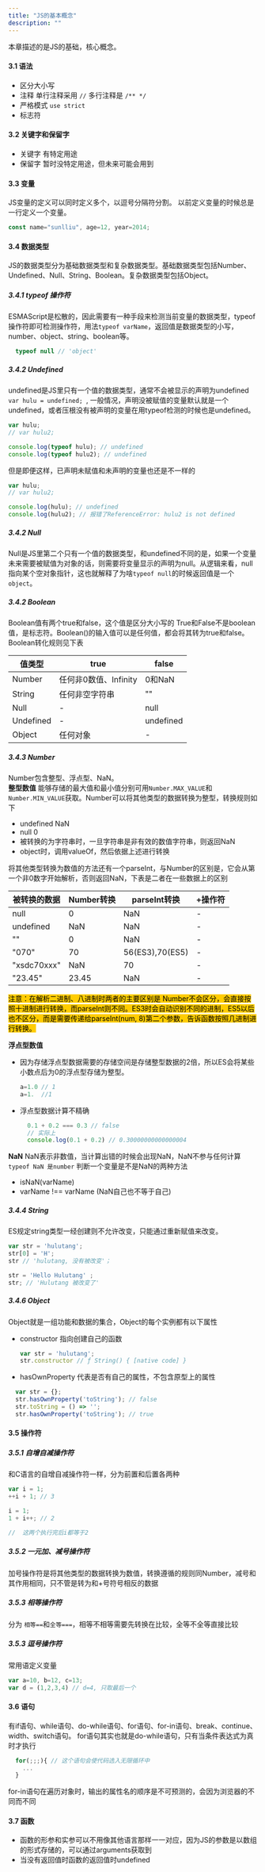 ```yaml
---
title: "JS的基本概念"
description: ""
---
```

本章描述的是JS的基础，核心概念。

#### 3.1 语法
- 区分大小写
- 注释 单行注释采用 `//` 多行注释是 `/** */`
- 严格模式 `use strict`
- 标志符

#### 3.2 关键字和保留字
- 关键字 有特定用途
- 保留字 暂时没特定用途，但未来可能会用到
#### 3.3 变量
JS变量的定义可以同时定义多个，以逗号分隔符分割。 以前定义变量的时候总是一行定义一个变量。
```javascript
const name="sunlliu", age=12, year=2014;
```
#### 3.4 数据类型
JS的数据类型分为基础数据类型和复杂数据类型。基础数据类型包括Number、Undefined、Null、String、Boolean。复杂数据类型包括Object。
##### 3.4.1 typeof 操作符
ESMAScript是松散的，因此需要有一种手段来检测当前变量的数据类型，typeof操作符即可检测操作符，用法`typeof varName`，返回值是数据类型的小写，number、object、string、boolean等。
```javascript 
  typeof null // 'object'
```

##### 3.4.2 Undefined
undefined是JS里只有一个值的数据类型，通常不会被显示的声明为undefined `var hulu = undefined; `, 一般情况，声明没被赋值的变量默认就是一个undefined，或者压根没有被声明的变量在用typeof检测的时候也是undefined。
```javascript
var hulu;
// var hulu2;

console.log(typeof hulu); // undefined
console.log(typeof hulu2); // undefined
```
但是即便这样，已声明未赋值和未声明的变量也还是不一样的
```javascript
var hulu;
// var hulu2;

console.log(hulu); // undefined
console.log(hulu2); // 报错了ReferenceError: hulu2 is not defined
```
##### 3.4.2 Null
Null是JS里第二个只有一个值的数据类型，和undefined不同的是，如果一个变量未来需要被赋值为对象的话，则需要将变量显示的声明为null。从逻辑来看，null指向某个空对象指针，这也就解释了为啥`typeof null`的时候返回值是一个`object`。
##### 3.4.2 Boolean
Boolean值有两个true和false，这个值是区分大小写的 True和False不是boolean值，是标志符。Boolean()的输入值可以是任何值，都会将其转为true和false。Boolean转化规则见下表

  |值类型|true|false|
  |---|----|----|
  |Number|任何非0数值、Infinity|0和NaN|
  |String|任何非空字符串|""|
  |Null|-|null|
  |Undefined|-|undefined|
  |Object|任何对象|-|
##### 3.4.3 Number
Number包含整型、浮点型、NaN。  
**整型数值**
能够存储的最大值和最小值分别可用`Number.MAX_VALUE`和`Number.MIN_VALUE`获取。Number可以将其他类型的数据转换为整型，转换规则如下
- undefined NaN
- null 0
- 被转换的为字符串时，一旦字符串是非有效的数值字符串，则返回NaN
- object时，调用valueOf，然后依据上述进行转换

将其他类型转换为数值的方法还有一个parseInt，与Number的区别是，它会从第一个非0数字开始解析，否则返回NaN，下表是二者在一些数据上的区别

|被转换的数据|Number转换|parseInt转换|+操作符|
|---|---|---|---|
|null|0|NaN|-|
|undefined|NaN|NaN|-|
|""|0|NaN|-|
|"070"|70|56(ES3),70(ES5)|-|
|"xsdc70xxx"|NaN|70|-|
|"23.45"|23.45|NaN|-|


<mark style="background-color: #FFCC00">
注意：在解析二进制、八进制时两者的主要区别是 Number不会区分，会直接按照十进制进行转换，而parseInt则不同。ES3时会自动识别不同的进制，ES5以后也不区分，而是需要传递给parseInt(num, 8)第二个参数，告诉函数按照几进制进行转换。 
</mark>

**浮点型数值**  
- 因为存储浮点型数据需要的存储空间是存储整型数据的2倍，所以ES会将某些小数点后为0的浮点型存储为整型。
  ```javascript
  a=1.0 // 1
  a=1.  //1
  ```

- 浮点型数据计算不精确
  ```javascript
    0.1 + 0.2 === 0.3 // false
    // 实际上 
    console.log(0.1 + 0.2) // 0.30000000000000004
  ```

**NaN**
NaN表示非数值，当计算出错的时候会出现NaN，NaN不参与任何计算  `typeof NaN 是number`
判断一个变量是不是NaN的两种方法
- isNaN(varName)
- varName !== varName (NaN自己也不等于自己)

##### 3.4.4 String
 ES规定string类型一经创建则不允许改变，只能通过重新赋值来改变。
 ```javascript
 var str = 'hulutang';
 str[0] = 'H';
 str // 'hulutang, 没有被改变'；

 str = 'Hello Hulutang' ; 
 str; // 'Hulutang 被改变了'
 ```

##### 3.4.6 Object
Object就是一组功能和数据的集合，Object的每个实例都有以下属性
- constructor 指向创建自己的函数 
  ```javascript
  var str = 'hulutang';
  str.constructor // ƒ String() { [native code] }
  ```
- hasOwnProperty 代表是否有自己的属性，不包含原型上的属性
```javascript
  var str = {};
  str.hasOwnProperty('toString'); // false
  str.toString = () => '';
  str.hasOwnProperty('toString'); // true
  ```

#### 3.5 操作符
##### 3.5.1 自增自减操作符
和C语言的自增自减操作符一样，分为前置和后置各两种
```javascript
var i = 1;
++i + 1; // 3

i = 1;
1 + i++; // 2

//  这两个执行完后i都等于2
```
##### 3.5.2 一元加、减号操作符
加号操作符是将其他类型的数据转换为数值，转换遵循的规则同Number，减号和其作用相同，只不管是转为和+号符号相反的数据

##### 3.5.3 相等操作符
分为 `相等==`和`全等===`，相等不相等需要先转换在比较，全等不全等直接比较
##### 3.5.3 逗号操作符
常用语定义变量
```javascript
var a=10, b=12, c=13;
var d = (1,2,3,4) // d=4, 只取最后一个
```
#### 3.6 语句
有if语句、while语句、do-while语句、for语句、for-in语句、break、continue、width、switch语句。
for语句其实也就是do-while语句，只有当条件表达式为真时才执行
```javascript
  for(;;;){ // 这个语句会使代码选入无限循环中
    ...   
  }
```
for-in语句在遍历对象时，输出的属性名的顺序是不可预测的，会因为浏览器的不同而不同

#### 3.7 函数
- 函数的形参和实参可以不用像其他语言那样一一对应，因为JS的参数是以数组的形式存储的，可以通过arguments获取到
- 当没有返回值时函数的返回值时undefined